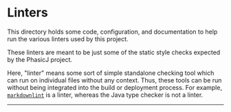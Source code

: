 # Linters

This directory holds some code, configuration, and documentation to help run the
various linters used by this project.

These linters are meant to be just some of the static style checks expected
by the PhasicJ project.

Here, "linter" means some sort of simple standalone checking tool which can run
on individual files without any context. Thus, these tools can be run without
being integrated into the build or deployment process. For example,
[`markdownlint`][1] is a linter, whereas the Java type checker is not a
linter.

---

[1]: https://github.com/DavidAnson/markdownlint
